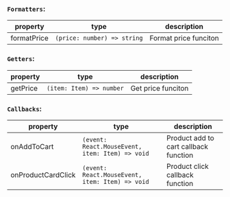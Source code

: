 
  ### `Formatters`: 

  | property              | type                                   | description                  |
  |-----------------------|----------------------------------------|------------------------------|
  | formatPrice           | `(price: number) => string`            | Format price funciton        |

  ### `Getters`: 

  | property              | type                                   | description                  |
  |-----------------------|----------------------------------------|------------------------------|
  | getPrice              | `(item: Item) => number`               | Get price funciton        |

  ### `Callbacks`: 

  | property              | type                                              | description                  |
  |-----------------------|---------------------------------------------------|------------------------------|
  | onAddToCart           | `(event: React.MouseEvent, item: Item) => void`   | Product add to cart callback function        |
  | onProductCardClick    | `(event: React.MouseEvent, item: Item) => void`   | Product click callback function      |
